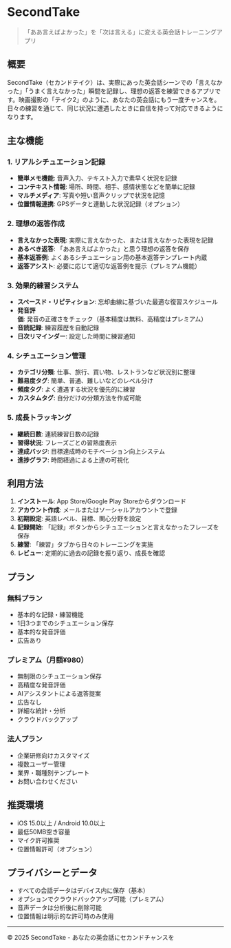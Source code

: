 # SecondTake

> 「ああ言えばよかった」を「次は言える」に変える英会話トレーニングアプリ

## 概要

SecondTake（セカンドテイク）は、実際にあった英会話シーンでの「言えなかった」「うまく言えなかった」瞬間を記録し、理想の返答を練習できるアプリです。映画撮影の「テイク2」のように、あなたの英会話にもう一度チャンスを。日々の練習を通じて、同じ状況に遭遇したときに自信を持って対応できるようになります。

## 主な機能

### 1. リアルシチュエーション記録

- **簡単メモ機能**: 音声入力、テキスト入力で素早く状況を記録
- **コンテキスト情報**: 場所、時間、相手、感情状態などを簡単に記録
- **マルチメディア**: 写真や短い音声クリップで状況を記憶
- **位置情報連携**: GPSデータと連動した状況記録（オプション）

### 2. 理想の返答作成

- **言えなかった表現**: 実際に言えなかった、または言えなかった表現を記録
- **あるべき返答**: 「ああ言えばよかった」と思う理想の返答を保存
- **基本返答例**: よくあるシチュエーション用の基本返答テンプレート内蔵
- **返答アシスト**: 必要に応じて適切な返答例を提示（プレミアム機能）

### 3. 効果的練習システム

- **スペースド・リピティション**: 忘却曲線に基づいた最適な復習スケジュール
- **発音評価**: 発音の正確さをチェック（基本精度は無料、高精度はプレミアム）
- **音読記録**: 練習履歴を自動記録
- **日次リマインダー**: 設定した時間に練習通知

### 4. シチュエーション管理

- **カテゴリ分類**: 仕事、旅行、買い物、レストランなど状況別に整理
- **難易度タグ**: 簡単、普通、難しいなどのレベル分け
- **頻度タグ**: よく遭遇する状況を優先的に練習
- **カスタムタグ**: 自分だけの分類方法を作成可能

### 5. 成長トラッキング

- **継続日数**: 連続練習日数の記録
- **習得状況**: フレーズごとの習熟度表示
- **達成バッジ**: 目標達成時のモチベーション向上システム
- **進捗グラフ**: 時間経過による上達の可視化

## 利用方法

1. **インストール**: App Store/Google Play Storeからダウンロード
2. **アカウント作成**: メールまたはソーシャルアカウントで登録
3. **初期設定**: 英語レベル、目標、関心分野を設定
4. **記録開始**: 「記録」ボタンからシチュエーションと言えなかったフレーズを保存
5. **練習**: 「練習」タブから日々のトレーニングを実施
6. **レビュー**: 定期的に過去の記録を振り返り、成長を確認

## プラン

### 無料プラン
- 基本的な記録・練習機能
- 1日3つまでのシチュエーション保存
- 基本的な発音評価
- 広告あり

### プレミアム（月額¥980）
- 無制限のシチュエーション保存
- 高精度な発音評価
- AIアシスタントによる返答提案
- 広告なし
- 詳細な統計・分析
- クラウドバックアップ

### 法人プラン
- 企業研修向けカスタマイズ
- 複数ユーザー管理
- 業界・職種別テンプレート
- お問い合わせください

## 推奨環境

- iOS 15.0以上 / Android 10.0以上
- 最低50MB空き容量
- マイク許可推奨
- 位置情報許可（オプション）

## プライバシーとデータ

- すべての会話データはデバイス内に保存（基本）
- オプションでクラウドバックアップ可能（プレミアム）
- 音声データは分析後に削除可能
- 位置情報は明示的な許可時のみ使用

---

© 2025 SecondTake - あなたの英会話にセカンドチャンスを
